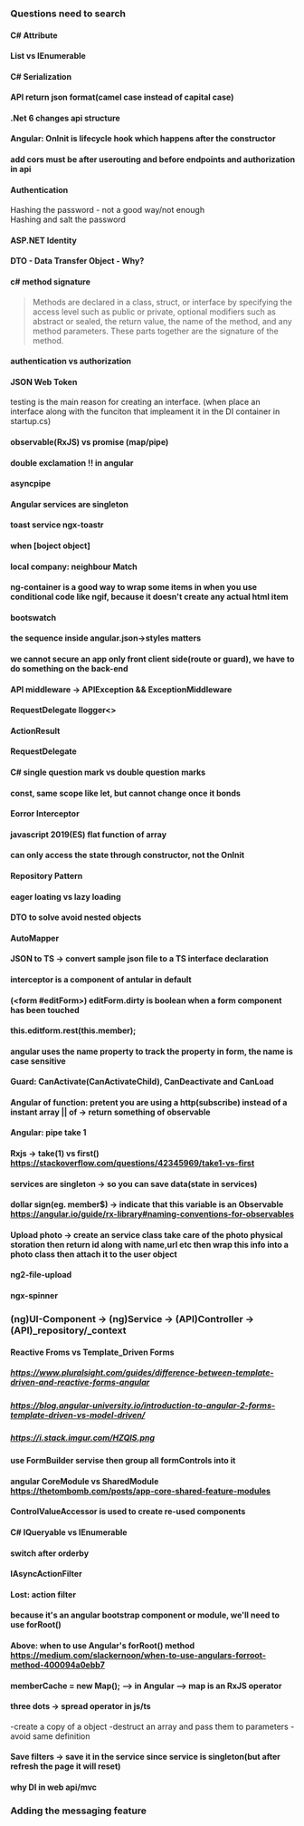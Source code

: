 ### Questions need to search
#### C# Attribute
#### List vs IEnumerable
#### C# Serialization
#### API return json format(camel case instead of capital case)
#### .Net 6 changes api structure

#### Angular: OnInit is lifecycle hook which happens after the constructor
#### add cors  must be after userouting and before endpoints and authorization in api

#### Authentication
Hashing the password - not a good way/not enough<br>
Hashing and salt the password


#### ASP.NET Identity
#### DTO - Data Transfer Object - Why?

#### c# method signature
>Methods are declared in a class, struct, or interface by specifying the access level such as public or private, optional modifiers such as abstract or sealed, the return value, the name of the method, and any method parameters. These parts together are the signature of the method.

#### authentication vs authorization

#### JSON Web Token

testing is the main reason for creating an interface. (when place an interface along with the funciton that impleament it in the DI container in startup.cs)<br>

#### observable(RxJS) vs promise (map/pipe)

#### double exclamation !! in angular

#### asyncpipe

#### Angular services are singleton

#### toast service ngx-toastr

#### when [boject object]

#### local company: neighbour Match

#### ng-container is a good way to wrap some items in when you use conditional code like ngif, because it doesn't create any actual html item

#### bootswatch

#### the sequence inside angular.json->styles matters

#### we cannot secure an app only front client side(route or guard), we have to do something on the back-end

#### API middleware -> APIException && ExceptionMiddleware

#### RequestDelegate Ilogger<>

#### ActionResult

#### RequestDelegate

#### C# single question mark vs double question marks

#### const, same scope like let, but cannot change once it bonds

#### Eorror Interceptor

#### javascript 2019(ES) flat function of array

#### can only access the state through constructor, not the OnInit

#### Repository Pattern

#### eager loating vs lazy loading

#### DTO to solve avoid nested objects

#### AutoMapper

#### JSON to TS -> convert sample json file to a TS interface declaration

#### interceptor is a component of antular in default

#### (<form #editForm>) editForm.dirty is boolean when a form component has been touched
#### this.editform.rest(this.member);

#### angular uses the name property to track the property in form, the name is case sensitive

#### Guard: CanActivate(CanActivateChild), CanDeactivate and CanLoad

#### Angular of function: pretent you are using a http(subscribe) instead of a instant array || of -> return something of observable

#### Angular: pipe take 1

#### Rxjs -> take(1) vs first() https://stackoverflow.com/questions/42345969/take1-vs-first

#### services are singleton -> so you can save data(state in services)

#### dollar sign(eg. member$) -> indicate that this variable is an Observable https://angular.io/guide/rx-library#naming-conventions-for-observables

#### Upload photo -> create an service class take care of the photo physical storation then return id along with name,url etc then wrap this info into a photo class then attach it to the user object

#### ng2-file-upload
#### ngx-spinner

### (ng)UI-Component -> (ng)Service -> (API)Controller -> (API)_repository/_context
#### Reactive Froms vs Template_Driven Forms
##### https://www.pluralsight.com/guides/difference-between-template-driven-and-reactive-forms-angular
##### https://blog.angular-university.io/introduction-to-angular-2-forms-template-driven-vs-model-driven/
##### https://i.stack.imgur.com/HZQlS.png

#### use FormBuilder servise then group all formControls into it

#### angular CoreModule vs SharedModule https://thetombomb.com/posts/app-core-shared-feature-modules

#### ControlValueAccessor is used to create re-used components

#### C# IQueryable vs IEnumerable

#### switch after orderby

#### IAsyncActionFilter

#### Lost: action filter

#### because it's an angular bootstrap component or module, we'll need to use forRoot()
#### Above: when to use Angular's forRoot() method https://medium.com/slackernoon/when-to-use-angulars-forroot-method-400094a0ebb7

#### memberCache = new Map(); --> in Angular --> map is an RxJS operator

#### three dots -> spread operator in js/ts
-create a copy of a object
-destruct an array and pass them to parameters
-avoid same definition

#### Save filters -> save it in the service since service is singleton(but after refresh the page it will reset)

#### why DI in web api/mvc

### Adding the messaging feature